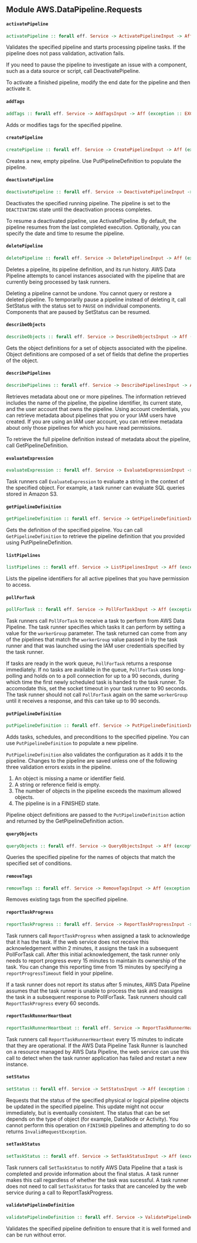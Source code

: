 ## Module AWS.DataPipeline.Requests

#### `activatePipeline`

``` purescript
activatePipeline :: forall eff. Service -> ActivatePipelineInput -> Aff (exception :: EXCEPTION | eff) ActivatePipelineOutput
```

<p>Validates the specified pipeline and starts processing pipeline tasks. If the pipeline does not pass validation, activation fails.</p> <p>If you need to pause the pipeline to investigate an issue with a component, such as a data source or script, call <a>DeactivatePipeline</a>.</p> <p>To activate a finished pipeline, modify the end date for the pipeline and then activate it.</p>

#### `addTags`

``` purescript
addTags :: forall eff. Service -> AddTagsInput -> Aff (exception :: EXCEPTION | eff) AddTagsOutput
```

<p>Adds or modifies tags for the specified pipeline.</p>

#### `createPipeline`

``` purescript
createPipeline :: forall eff. Service -> CreatePipelineInput -> Aff (exception :: EXCEPTION | eff) CreatePipelineOutput
```

<p>Creates a new, empty pipeline. Use <a>PutPipelineDefinition</a> to populate the pipeline.</p>

#### `deactivatePipeline`

``` purescript
deactivatePipeline :: forall eff. Service -> DeactivatePipelineInput -> Aff (exception :: EXCEPTION | eff) DeactivatePipelineOutput
```

<p>Deactivates the specified running pipeline. The pipeline is set to the <code>DEACTIVATING</code> state until the deactivation process completes.</p> <p>To resume a deactivated pipeline, use <a>ActivatePipeline</a>. By default, the pipeline resumes from the last completed execution. Optionally, you can specify the date and time to resume the pipeline.</p>

#### `deletePipeline`

``` purescript
deletePipeline :: forall eff. Service -> DeletePipelineInput -> Aff (exception :: EXCEPTION | eff) Unit
```

<p>Deletes a pipeline, its pipeline definition, and its run history. AWS Data Pipeline attempts to cancel instances associated with the pipeline that are currently being processed by task runners.</p> <p>Deleting a pipeline cannot be undone. You cannot query or restore a deleted pipeline. To temporarily pause a pipeline instead of deleting it, call <a>SetStatus</a> with the status set to <code>PAUSE</code> on individual components. Components that are paused by <a>SetStatus</a> can be resumed.</p>

#### `describeObjects`

``` purescript
describeObjects :: forall eff. Service -> DescribeObjectsInput -> Aff (exception :: EXCEPTION | eff) DescribeObjectsOutput
```

<p>Gets the object definitions for a set of objects associated with the pipeline. Object definitions are composed of a set of fields that define the properties of the object.</p>

#### `describePipelines`

``` purescript
describePipelines :: forall eff. Service -> DescribePipelinesInput -> Aff (exception :: EXCEPTION | eff) DescribePipelinesOutput
```

<p>Retrieves metadata about one or more pipelines. The information retrieved includes the name of the pipeline, the pipeline identifier, its current state, and the user account that owns the pipeline. Using account credentials, you can retrieve metadata about pipelines that you or your IAM users have created. If you are using an IAM user account, you can retrieve metadata about only those pipelines for which you have read permissions.</p> <p>To retrieve the full pipeline definition instead of metadata about the pipeline, call <a>GetPipelineDefinition</a>.</p>

#### `evaluateExpression`

``` purescript
evaluateExpression :: forall eff. Service -> EvaluateExpressionInput -> Aff (exception :: EXCEPTION | eff) EvaluateExpressionOutput
```

<p>Task runners call <code>EvaluateExpression</code> to evaluate a string in the context of the specified object. For example, a task runner can evaluate SQL queries stored in Amazon S3.</p>

#### `getPipelineDefinition`

``` purescript
getPipelineDefinition :: forall eff. Service -> GetPipelineDefinitionInput -> Aff (exception :: EXCEPTION | eff) GetPipelineDefinitionOutput
```

<p>Gets the definition of the specified pipeline. You can call <code>GetPipelineDefinition</code> to retrieve the pipeline definition that you provided using <a>PutPipelineDefinition</a>.</p>

#### `listPipelines`

``` purescript
listPipelines :: forall eff. Service -> ListPipelinesInput -> Aff (exception :: EXCEPTION | eff) ListPipelinesOutput
```

<p>Lists the pipeline identifiers for all active pipelines that you have permission to access.</p>

#### `pollForTask`

``` purescript
pollForTask :: forall eff. Service -> PollForTaskInput -> Aff (exception :: EXCEPTION | eff) PollForTaskOutput
```

<p>Task runners call <code>PollForTask</code> to receive a task to perform from AWS Data Pipeline. The task runner specifies which tasks it can perform by setting a value for the <code>workerGroup</code> parameter. The task returned can come from any of the pipelines that match the <code>workerGroup</code> value passed in by the task runner and that was launched using the IAM user credentials specified by the task runner.</p> <p>If tasks are ready in the work queue, <code>PollForTask</code> returns a response immediately. If no tasks are available in the queue, <code>PollForTask</code> uses long-polling and holds on to a poll connection for up to a 90 seconds, during which time the first newly scheduled task is handed to the task runner. To accomodate this, set the socket timeout in your task runner to 90 seconds. The task runner should not call <code>PollForTask</code> again on the same <code>workerGroup</code> until it receives a response, and this can take up to 90 seconds. </p>

#### `putPipelineDefinition`

``` purescript
putPipelineDefinition :: forall eff. Service -> PutPipelineDefinitionInput -> Aff (exception :: EXCEPTION | eff) PutPipelineDefinitionOutput
```

<p>Adds tasks, schedules, and preconditions to the specified pipeline. You can use <code>PutPipelineDefinition</code> to populate a new pipeline.</p> <p> <code>PutPipelineDefinition</code> also validates the configuration as it adds it to the pipeline. Changes to the pipeline are saved unless one of the following three validation errors exists in the pipeline. </p> <ol> <li>An object is missing a name or identifier field.</li> <li>A string or reference field is empty.</li> <li>The number of objects in the pipeline exceeds the maximum allowed objects.</li> <li>The pipeline is in a FINISHED state.</li> </ol> <p> Pipeline object definitions are passed to the <code>PutPipelineDefinition</code> action and returned by the <a>GetPipelineDefinition</a> action. </p>

#### `queryObjects`

``` purescript
queryObjects :: forall eff. Service -> QueryObjectsInput -> Aff (exception :: EXCEPTION | eff) QueryObjectsOutput
```

<p>Queries the specified pipeline for the names of objects that match the specified set of conditions.</p>

#### `removeTags`

``` purescript
removeTags :: forall eff. Service -> RemoveTagsInput -> Aff (exception :: EXCEPTION | eff) RemoveTagsOutput
```

<p>Removes existing tags from the specified pipeline.</p>

#### `reportTaskProgress`

``` purescript
reportTaskProgress :: forall eff. Service -> ReportTaskProgressInput -> Aff (exception :: EXCEPTION | eff) ReportTaskProgressOutput
```

<p>Task runners call <code>ReportTaskProgress</code> when assigned a task to acknowledge that it has the task. If the web service does not receive this acknowledgement within 2 minutes, it assigns the task in a subsequent <a>PollForTask</a> call. After this initial acknowledgement, the task runner only needs to report progress every 15 minutes to maintain its ownership of the task. You can change this reporting time from 15 minutes by specifying a <code>reportProgressTimeout</code> field in your pipeline.</p> <p>If a task runner does not report its status after 5 minutes, AWS Data Pipeline assumes that the task runner is unable to process the task and reassigns the task in a subsequent response to <a>PollForTask</a>. Task runners should call <code>ReportTaskProgress</code> every 60 seconds.</p>

#### `reportTaskRunnerHeartbeat`

``` purescript
reportTaskRunnerHeartbeat :: forall eff. Service -> ReportTaskRunnerHeartbeatInput -> Aff (exception :: EXCEPTION | eff) ReportTaskRunnerHeartbeatOutput
```

<p>Task runners call <code>ReportTaskRunnerHeartbeat</code> every 15 minutes to indicate that they are operational. If the AWS Data Pipeline Task Runner is launched on a resource managed by AWS Data Pipeline, the web service can use this call to detect when the task runner application has failed and restart a new instance.</p>

#### `setStatus`

``` purescript
setStatus :: forall eff. Service -> SetStatusInput -> Aff (exception :: EXCEPTION | eff) Unit
```

<p>Requests that the status of the specified physical or logical pipeline objects be updated in the specified pipeline. This update might not occur immediately, but is eventually consistent. The status that can be set depends on the type of object (for example, DataNode or Activity). You cannot perform this operation on <code>FINISHED</code> pipelines and attempting to do so returns <code>InvalidRequestException</code>.</p>

#### `setTaskStatus`

``` purescript
setTaskStatus :: forall eff. Service -> SetTaskStatusInput -> Aff (exception :: EXCEPTION | eff) SetTaskStatusOutput
```

<p>Task runners call <code>SetTaskStatus</code> to notify AWS Data Pipeline that a task is completed and provide information about the final status. A task runner makes this call regardless of whether the task was sucessful. A task runner does not need to call <code>SetTaskStatus</code> for tasks that are canceled by the web service during a call to <a>ReportTaskProgress</a>.</p>

#### `validatePipelineDefinition`

``` purescript
validatePipelineDefinition :: forall eff. Service -> ValidatePipelineDefinitionInput -> Aff (exception :: EXCEPTION | eff) ValidatePipelineDefinitionOutput
```

<p>Validates the specified pipeline definition to ensure that it is well formed and can be run without error.</p>


